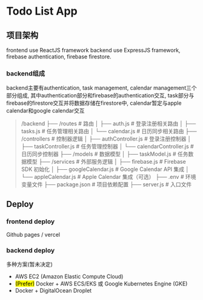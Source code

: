 # Todo List App
## 项目架构
frontend use ReactJS framework
backend use ExpressJS framework, firebase authentication, firebase firestore.
### backend组成
backend主要有authentication, task management, calendar management三个部分组成, 其中authentication部分和firebase的authentication交互, task部分与firebase的firestore交互并将数据存储在firestore中, calendar暂定与apple calendar和google calendar交互
> /backend
├── /routes                  # 路由
│   ├── auth.js              # 登录注册相关路由
│   ├── tasks.js             # 任务管理相关路由
│   └── calendar.js          # 日历同步相关路由
├── /controllers             # 控制器逻辑
│   ├── authController.js    # 登录注册控制器
│   ├── taskController.js    # 任务管理控制器
│   └── calendarController.js # 日历同步控制器
├── /models                  # 数据模型
│   ├── taskModel.js         # 任务数据模型
├── /services                # 外部服务逻辑
│   ├── firebase.js          # Firebase SDK 初始化
│   ├── googleCalendar.js    # Google Calendar API 集成
│   └── appleCalendar.js     # Apple Calendar 集成（可选）
├── .env                     # 环境变量文件
├── package.json             # 项目依赖配置
├── server.js                # 入口文件


## Deploy
### frontend deploy
Github pages / vercel

### backend deploy
多种方案(暂未决定)
- AWS EC2 (Amazon Elastic Compute Cloud)
- <mark>(Prefer)</mark> Docker + AWS ECS/EKS 或 Google Kubernetes Engine (GKE)
- Docker + DigitalOcean Droplet

